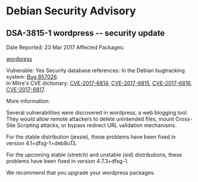 
Debian Security Advisory
========================


DSA-3815-1 wordpress -- security update
---------------------------------------



Date Reported:
23 Mar 2017
Affected Packages:

[wordpress](https://packages.debian.org/src:wordpress)

Vulnerable:
Yes
Security database references:
In the Debian bugtracking system: [Bug 857026](https://bugs.debian.org/cgi-bin/bugreport.cgi?bug=857026).  
In Mitre's CVE dictionary: [CVE-2017-6814](https://security-tracker.debian.org/tracker/CVE-2017-6814), [CVE-2017-6815](https://security-tracker.debian.org/tracker/CVE-2017-6815), [CVE-2017-6816](https://security-tracker.debian.org/tracker/CVE-2017-6816), [CVE-2017-6817](https://security-tracker.debian.org/tracker/CVE-2017-6817).  

More information:

Several vulnerabilities were discovered in wordpress, a web blogging
tool. They would allow remote attackers to delete unintended files,
mount Cross-Site Scripting attacks, or bypass redirect URL validation
mechanisms.


For the stable distribution (jessie), these problems have been fixed in
version 4.1+dfsg-1+deb8u13.


For the upcoming stable (stretch) and unstable (sid) distributions,
these problems have been fixed in version 4.7.3+dfsg-1.


We recommend that you upgrade your wordpress packages.





